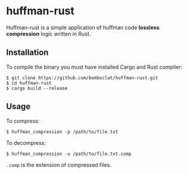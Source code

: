 # huffman-rust
Huffman-rust is a simple application of huffman code **lossless compression** logic written in Rust.

Installation
------------
To compile the binary you must have installed Cargo and Rust compiler:
```console
$ git clone https://github.com/bomboclat/huffman-rust.git
$ cd huffman-rust
$ cargo build --release
```

Usage
------
To compress:
```console
$ huffman_compression -p /path/to/file.txt
```

To decompress:
```console
$ huffman_compression -u /path/to/file.txt.comp
```

`.comp` is the extension of compressed files.
